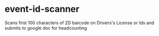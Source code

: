 # event-id-scanner
 Scans first 100 characters of 2D barcode on Drivers's License or Ids and submits to google doc for headcounting
